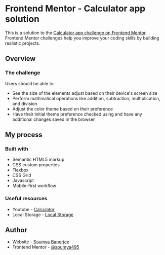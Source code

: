 # Frontend Mentor - Calculator app solution

This is a solution to the [Calculator app challenge on Frontend Mentor](https://www.frontendmentor.io/challenges/calculator-app-9lteq5N29). Frontend Mentor challenges help you improve your coding skills by building realistic projects.

## Overview

### The challenge

Users should be able to:

- See the size of the elements adjust based on their device's screen size
- Perform mathmatical operations like addition, subtraction, multiplication, and division
- Adjust the color theme based on their preference
- Have their initial theme preference checked using and have any additional changes saved in the browser

## My process

### Built with

- Semantic HTML5 markup
- CSS custom properties
- Flexbox
- CSS Grid
- Javascript
- Mobile-first workflow

### Useful resources

- Youtube - [Calculator](https://www.youtube.com/watch?v=BuZtAqk5LIY&t=4s)
- Local Storage - [Local Storage](https://dev.to/mritunjaysaha/theme-switching-using-local-storage-13i)

## Author

- Website - [Soumya Banerjee](https://soumya495.github.io/Soumya-Portfolio/)
- Frontend Mentor - [@soumya495](https://www.frontendmentor.io/profile/soumya495)
